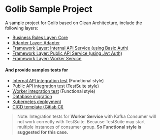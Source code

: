 # Golib Sample Project

A sample project for Golib based on Clean Architecture, include the following layers:

- [Business Rules Layer: Core](./src/core)
- [Adapter Layer: Adapter](./src/adapter)
- [Framework Layer: Internal API Service (using Basic Auth)](./src/internal)
- [Framework Layer: Public API Service (using Jwt Auth)](./src/public)
- [Framework Layer: Worker Service](./src/worker)

#### And provide samples tests for

- [Internal API integration test](./src/internal/testing) (Functional style)
- [Public API integration test](./src/public/testing) (TestSuite style)
- [Worker integration test](./src/worker/testing) (Functional style)
- [Database migration](./src/migration)
- [Kubernetes deployment](./k8s)
- [CICD template (Gitlab CI)](./.gitlab-ci.yml)

> Note: Integration tests for **Worker Service** with Kafka Consumer will not work correctly with TestSuite.
> Because TestSuite may start multiple instances of consumer group.
> **So Functional style is suggested for this case.**
